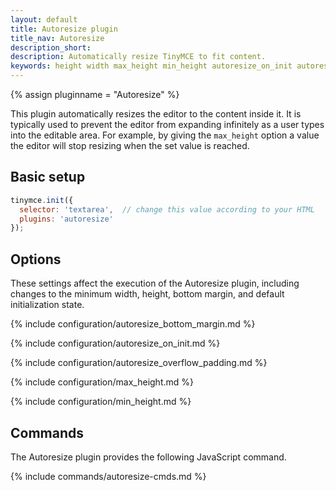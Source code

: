 ```yaml
---
layout: default
title: Autoresize plugin
title_nav: Autoresize
description_short:
description: Automatically resize TinyMCE to fit content.
keywords: height width max_height min_height autoresize_on_init autoresize_overflow_padding autoresize_overflow_padding
---
```


{% assign pluginname = "Autoresize" %}

This plugin automatically resizes the editor to the content inside it. It is typically used to prevent the editor from expanding infinitely as a user types into the editable area. For example, by giving the `max_height` option a value the editor will stop resizing when the set value is reached.

## Basic setup

```js
tinymce.init({
  selector: 'textarea',  // change this value according to your HTML
  plugins: 'autoresize'
});
```

## Options

These settings affect the execution of the Autoresize plugin, including changes to the minimum width, height, bottom margin, and default initialization state.

{% include configuration/autoresize_bottom_margin.md %}

{% include configuration/autoresize_on_init.md %}

{% include configuration/autoresize_overflow_padding.md %}

{% include configuration/max_height.md %}

{% include configuration/min_height.md %}

## Commands

The Autoresize plugin provides the following JavaScript command.

{% include commands/autoresize-cmds.md %}
